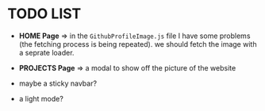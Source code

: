 # TODO LIST

-  **HOME Page** => in the `GithubProfileImage.js` file I have some problems (the fetching process is being repeated).
   we should fetch the image with a seprate loader.

-  **PROJECTS Page** => a modal to show off the picture of the website

-  maybe a sticky navbar?

-  a light mode?
